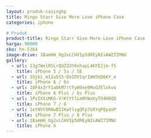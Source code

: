 ```yaml
---
layout: produk-casinghp
title: Ringo Starr Give More Love iPhone Case
categories: iphone

# Produk
product-title: Ringo Starr Give More Love iPhone Case
harga: 90000
sku: hn-5364
image-drive: 1BamHH_Og2vLCHVIp5dREyNIsAWZ7IMNU
gallery:
  - url: 13g7WelRSLrQUZZdtKnhapL4KFEJjm-f5
    title: iPhone 5 / 5s / SE
  - url: 1Gjbi_m11u5S5-DoIDVIqrIWm5UQ6KY_e
    title: iPhone 6 / 6s
  - url: 1OF4x3rY1aOkM7rtFyW9xe9MuO2Elxkva
    title: iPhone 6 Plus / 6s Plus
  - url: 1PvIXXiMKG-VrKtYtlLm0hWxUyTO4H6QQ
    title: iPhone 7 / 8
  - url: 1etNVt0RNwBIIKwYlsgQFp7UXYqPQyaUP
    title: iPhone 7 Plus / 8 Plus
  - url: 1BamHH_Og2vLCHVIp5dREyNIsAWZ7IMNU
    title: iPhone X
---
```

